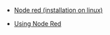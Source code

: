 
* [Node red (installation on linux)](https://github.com/Jose-Nogueira/node-red/wiki/Node-red-(installation-on-linux))

* [Using Node Red](https://github.com/Jose-Nogueira/node-red/wiki/Using-Node-Red)
